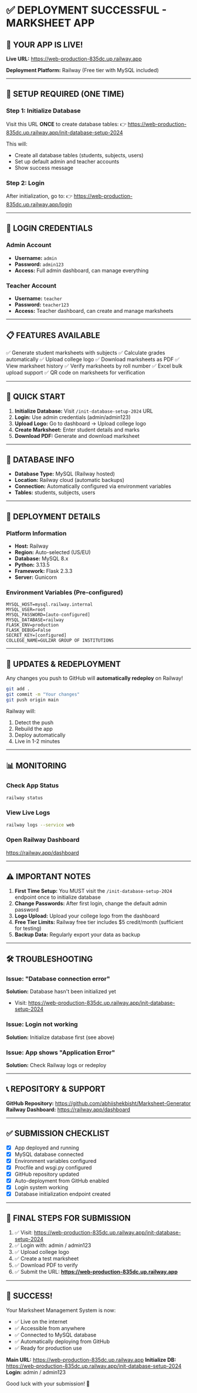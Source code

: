 # ✅ DEPLOYMENT SUCCESSFUL - MARKSHEET APP

## 🎉 YOUR APP IS LIVE!

**Live URL:** https://web-production-835dc.up.railway.app

**Deployment Platform:** Railway (Free tier with MySQL included)

---

## 🔧 SETUP REQUIRED (ONE TIME)

### Step 1: Initialize Database
Visit this URL **ONCE** to create database tables:
👉 https://web-production-835dc.up.railway.app/init-database-setup-2024

This will:
- Create all database tables (students, subjects, users)
- Set up default admin and teacher accounts
- Show success message

### Step 2: Login
After initialization, go to:
👉 https://web-production-835dc.up.railway.app/login

---

## 🔑 LOGIN CREDENTIALS

### Admin Account
- **Username:** `admin`
- **Password:** `admin123`
- **Access:** Full admin dashboard, can manage everything

### Teacher Account
- **Username:** `teacher`
- **Password:** `teacher123`
- **Access:** Teacher dashboard, can create and manage marksheets

---

## 📋 FEATURES AVAILABLE

✅ Generate student marksheets with subjects
✅ Calculate grades automatically
✅ Upload college logo
✅ Download marksheets as PDF
✅ View marksheet history
✅ Verify marksheets by roll number
✅ Excel bulk upload support
✅ QR code on marksheets for verification

---

## 🚀 QUICK START

1. **Initialize Database:** Visit `/init-database-setup-2024` URL
2. **Login:** Use admin credentials (admin/admin123)
3. **Upload Logo:** Go to dashboard → Upload college logo
4. **Create Marksheet:** Enter student details and marks
5. **Download PDF:** Generate and download marksheet

---

## 💾 DATABASE INFO

- **Database Type:** MySQL (Railway hosted)
- **Location:** Railway cloud (automatic backups)
- **Connection:** Automatically configured via environment variables
- **Tables:** students, subjects, users

---

## 📱 DEPLOYMENT DETAILS

### Platform Information
- **Host:** Railway
- **Region:** Auto-selected (US/EU)
- **Database:** MySQL 8.x
- **Python:** 3.13.5
- **Framework:** Flask 2.3.3
- **Server:** Gunicorn

### Environment Variables (Pre-configured)
```
MYSQL_HOST=mysql.railway.internal
MYSQL_USER=root
MYSQL_PASSWORD=[auto-configured]
MYSQL_DATABASE=railway
FLASK_ENV=production
FLASK_DEBUG=False
SECRET_KEY=[configured]
COLLEGE_NAME=GULZAR GROUP OF INSTITUTIONS
```

---

## 🔄 UPDATES & REDEPLOYMENT

Any changes you push to GitHub will **automatically redeploy** on Railway!

```bash
git add .
git commit -m "Your changes"
git push origin main
```

Railway will:
1. Detect the push
2. Rebuild the app
3. Deploy automatically
4. Live in 1-2 minutes

---

## 📊 MONITORING

### Check App Status
```bash
railway status
```

### View Live Logs
```bash
railway logs --service web
```

### Open Railway Dashboard
https://railway.app/dashboard

---

## ⚠️ IMPORTANT NOTES

1. **First Time Setup:** You MUST visit the `/init-database-setup-2024` endpoint once to initialize database
2. **Change Passwords:** After first login, change the default admin password
3. **Logo Upload:** Upload your college logo from the dashboard
4. **Free Tier Limits:** Railway free tier includes $5 credit/month (sufficient for testing)
5. **Backup Data:** Regularly export your data as backup

---

## 🛠️ TROUBLESHOOTING

### Issue: "Database connection error"
**Solution:** Database hasn't been initialized yet
- Visit: https://web-production-835dc.up.railway.app/init-database-setup-2024

### Issue: Login not working
**Solution:** Initialize database first (see above)

### Issue: App shows "Application Error"
**Solution:** Check Railway logs or redeploy

---

## 📞 REPOSITORY & SUPPORT

**GitHub Repository:** https://github.com/abhiishekbisht/Marksheet-Generator
**Railway Dashboard:** https://railway.app/dashboard

---

## ✅ SUBMISSION CHECKLIST

- [x] App deployed and running
- [x] MySQL database connected
- [x] Environment variables configured
- [x] Procfile and wsgi.py configured
- [x] GitHub repository updated
- [x] Auto-deployment from GitHub enabled
- [x] Login system working
- [x] Database initialization endpoint created

---

## 🎯 FINAL STEPS FOR SUBMISSION

1. ✅ Visit: https://web-production-835dc.up.railway.app/init-database-setup-2024
2. ✅ Login with: admin / admin123
3. ✅ Upload college logo
4. ✅ Create a test marksheet
5. ✅ Download PDF to verify
6. ✅ Submit the URL: **https://web-production-835dc.up.railway.app**

---

## 🎊 SUCCESS!

Your Marksheet Management System is now:
- ✅ Live on the internet
- ✅ Accessible from anywhere
- ✅ Connected to MySQL database
- ✅ Automatically deploying from GitHub
- ✅ Ready for production use

**Main URL:** https://web-production-835dc.up.railway.app
**Initialize DB:** https://web-production-835dc.up.railway.app/init-database-setup-2024
**Login:** admin / admin123

Good luck with your submission! 🚀
